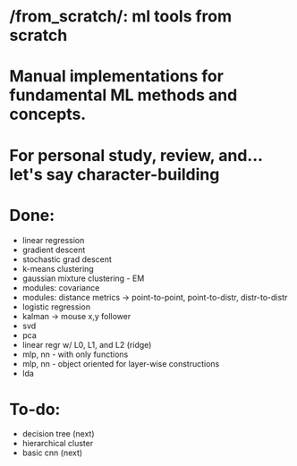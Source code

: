 # /from_scratch/: ml tools from scratch
# Manual implementations for fundamental ML methods and concepts.
# For personal study, review, and... let's say character-building

# Done:
- linear regression
- gradient descent
- stochastic grad descent
- k-means clustering
- gaussian mixture clustering - EM
- modules: covariance
- modules: distance metrics -> point-to-point, point-to-distr, distr-to-distr
- logistic regression 
- kalman -> mouse x,y follower
- svd 
- pca
- linear regr w/ L0, L1, and L2 (ridge) 
- mlp, nn - with only functions
- mlp, nn - object oriented for layer-wise constructions
- lda

# To-do:
- decision tree (next)
- hierarchical cluster
- basic cnn (next)
